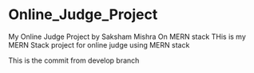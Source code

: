 # Online_Judge_Project
My Online Judge Project by Saksham Mishra On MERN stack
THis is my MERN Stack project for online judge using MERN stack



This is the commit from develop branch